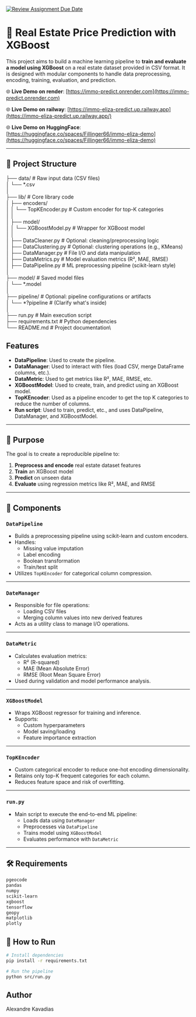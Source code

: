 [![Review Assignment Due Date](https://classroom.github.com/assets/deadline-readme-button-22041afd0340ce965d47ae6ef1cefeee28c7c493a6346c4f15d667ab976d596c.svg)](https://classroom.github.com/a/twilJ7f4)
# 🧠 Real Estate Price Prediction with XGBoost

This project aims to build a machine learning pipeline to **train and evaluate a model using XGBoost** on a real estate dataset provided in CSV format. It is designed with modular components to handle data preprocessing, encoding, training, evaluation, and prediction.

🌐 **Live Demo on render**: [https://immo-predict.onrender.com](https://immo-predict.onrender.com)

🌐 **Live Demo on railway**: [https://immo-eliza-predict.up.railway.app](https://immo-eliza-predict.up.railway.app/)

🌐 **Live Demo on HuggingFace**: [https://huggingface.co/spaces/Fillinger66/immo-eliza-demo](https://huggingface.co/spaces/Fillinger66/immo-eliza-demo)


---

## 📁 Project Structure


├── data/                         # Raw input data (CSV files)\
│   └── *.csv\
│\
├── lib/                          # Core library code\
│   ├── encoders/\
│   │   └── TopKEncoder.py        # Custom encoder for top-K categories\
│   │\
│   ├── model/\
│   │   └── XGBoostModel.py       # Wrapper for XGBoost model\
│   │\
│   ├── DataCleaner.py            # Optional: cleaning/preprocessing logic\
│   ├── DataClustering.py         # Optional: clustering operations (e.g., KMeans)\
│   ├── DataManager.py            # File I/O and data manipulation\
│   ├── DataMetrics.py            # Model evaluation metrics (R², MAE, RMSE)\
│   ├── DataPipeline.py           # ML preprocessing pipeline (scikit-learn style)\
│\
├── model/                        # Saved model files\
│   └── *.model\
│\
├── pipeline/                     # Optional: pipeline configurations or artifacts\
│   └── *?pipeline                # (Clarify what's inside)\
│\
├── run.py                        # Main execution script\
├── requirements.txt              # Python dependencies\
└── README.md                     # Project documentation\

## Features

- **DataPipeline**: Used to create the pipeline.
- **DataManager**: Used to interact with files (load CSV, merge DataFrame columns, etc.).
- **DataMetric**: Used to get metrics like R², MAE, RMSE, etc.
- **XGBoostModel**: Used to create, train, and predict using an XGBoost model.
- **TopKEncoder**: Used as a pipeline encoder to get the top K categories to reduce the number of columns.
- **Run script**: Used to train, predict, etc., and uses DataPipeline, DataManager, and XGBoostModel.
---

## 🎯 Purpose

The goal is to create a reproducible pipeline to:

1. **Preprocess and encode** real estate dataset features
2. **Train** an XGBoost model
3. **Predict** on unseen data
4. **Evaluate** using regression metrics like R², MAE, and RMSE

---

## 🧩 Components

### `DataPipeline`

- Builds a preprocessing pipeline using scikit-learn and custom encoders.
- Handles:
  - Missing value imputation
  - Label encoding
  - Boolean transformation
  - Train/test split
- Utilizes `TopKEncoder` for categorical column compression.

---

### `DateManager`

- Responsible for file operations:
  - Loading CSV files
  - Merging column values into new derived features
- Acts as a utility class to manage I/O operations.

---

### `DataMetric`

- Calculates evaluation metrics:
  - R² (R-squared)
  - MAE (Mean Absolute Error)
  - RMSE (Root Mean Square Error)
- Used during validation and model performance analysis.

---

### `XGBoostModel`

- Wraps XGBoost regressor for training and inference.
- Supports:
  - Custom hyperparameters
  - Model saving/loading
  - Feature importance extraction

---

### `TopKEncoder`

- Custom categorical encoder to reduce one-hot encoding dimensionality.
- Retains only top-K frequent categories for each column.
- Reduces feature space and risk of overfitting.

---

### `run.py`

- Main script to execute the end-to-end ML pipeline:
  - Loads data using `DateManager`
  - Preprocesses via `DataPipeline`
  - Trains model using `XGBoostModel`
  - Evaluates performance with `DataMetric`

---


## 🛠 Requirements


```txt
pgeocode
pandas
numpy
scikit-learn
xgboost
tensorflow
geopy
matplotlib
plotly
```

## 🚀 How to Run

```bash
# Install dependencies
pip install -r requirements.txt

# Run the pipeline
python src/run.py
```

## Author

Alexandre Kavadias

